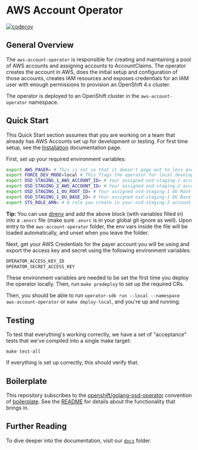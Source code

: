 # AWS Account Operator

[![codecov](https://codecov.io/gh/openshift/aws-account-operator/branch/master/graph/badge.svg)](https://codecov.io/gh/openshift/aws-account-operator)

## General Overview

The `aws-account-operator` is responsible for creating and maintaining a pool of AWS accounts and assigning accounts to AccountClaims.
The operator creates the account in AWS, does the initial setup and configuration of those accounts,
creates IAM resources and exposes credentials for an IAM user with enough permissions to provision an OpenShift 4.x cluster.

The operator is deployed to an OpenShift cluster in the `aws-account-operator` namespace.

## Quick Start

This Quick Start section assumes that you are working on a team that already has AWS Accounts set up for development or testing.
For first time setup, see the [Installation](docs/1.0-Installation.md) documentation page.

First, set up your required environment variables:

```bash
export AWS_PAGER= # This is set so that it doesn't page out to less and block integration testing
export FORCE_DEV_MODE=local # This flags the operator for local development for some code paths
export OSD_STAGING_1_AWS_ACCOUNT_ID= # Your assigned osd-staging-1 account ID
export OSD_STAGING_2_AWS_ACCOUNT_ID= # Your assigned osd-staging-2 account ID
export OSD_STAGING_1_OU_ROOT_ID= # Your assigned osd-staging-1 OU Root ID
export OSD_STAGING_1_OU_BASE_ID= # Your assigned osd-staging-1 OU Base ID
export STS_ROLE_ARN= # A role you create in your osd-staging-2 account with minimal STS permissions
```

**Tip:** You can use [direnv](https://direnv.net) and add the above block (with variables filled in) into a `.envrc` file (make sure `.envrc` is in your global git ignore as well). Upon entry to the `aws-account-operator` folder, the env vars inside the file will be loaded automatically, and unset when you leave the folder.

Next, get your AWS Credentials for the payer account you will be using and export the access key and secret using the following environment variables:

```txt
OPERATOR_ACCESS_KEY_ID
OPERATOR_SECRET_ACCESS_KEY
```

These environment variables are needed to be set the first time you deploy the operator locally.
Then, run `make predeploy` to set up the required CRs.

Then, you should be able to run `operator-sdk run --local --namespace aws-account-operator` or `make deploy-local`, and you're up and running.

## Testing

To test that everything's working correctly, we have a set of "acceptance" tests that we've compiled into a single make target:

```shell
make test-all
```

If everything is set up correctly, this should verify that.

## Boilerplate
This repository subscribes to the [openshift/golang-osd-operator](https://github.com/openshift/boilerplate/tree/master/boilerplate/openshift/golang-osd-operator) convention of [boilerplate](https://github.com/openshift/boilerplate/).
See the [README](boilerplate/openshift/golang-osd-operator/README.md) for details about the functionality that brings in.

## Further Reading

To dive deeper into the documentation, visit our [`docs`](docs) folder.
